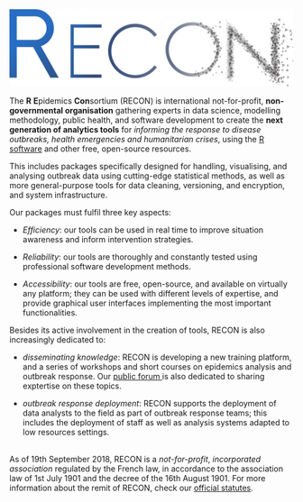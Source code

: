 ---
---

<img src="/img/logo.png" title="RECON logo" alt="RECON logo" />

The **R** **E**pidemics **Con**sortium (RECON) is international
not-for-profit, **non-governmental organisation** gathering experts in data
science, modelling methodology, public health, and software development to
create the **next generation of analytics tools** for *informing the response
to disease outbreaks, health emergencies and humanitarian crises*, using the [R
software](https://www.r-project.org/) and other free, open-source resources.

This includes packages specifically designed for handling, visualising, and
analysing outbreak data using cutting-edge statistical methods, as well as more
general-purpose tools for data cleaning, versioning, and encryption, and system
infrastructure.

Our packages must fulfil three key aspects:

- *Efficiency*: our tools can be used in real time to improve situation
  awareness and inform intervention strategies.

- *Reliability*: our tools are thoroughly and constantly tested using
  professional software development methods.

- *Accessibility*: our tools are free, open-source, and available on virtually
  any platform; they can be used with different levels of expertise, and provide
  graphical user interfaces implementing the most important functionalities.

Besides its active involvement in the creation of tools, RECON is also
increasingly dedicated to:

- *disseminating knowledge*: RECON is developing a new training platform, and a
   series of workshops and short courses on epidemics analysis and outbreak
   response. Our [public forum ](/forum) is also dedicated to sharing exptertise
   on these topics.

- *outbreak response deployment*: RECON supports the deployment of data analysts
   to the field as part of outbreak response teams; this includes the deployment
   of staff as well as analysis systems adapted to low resources settings.


<br> As of 19th September 2018, RECON is a *not-for-profit*, *incorporated
association* regulated by the French law, in accordance to the association law of
1st July 1901 and the decree of the 16th August 1901. For more information about
the remit of RECON, check our [official statutes](documents/statutes_en_1.1.pdf).
